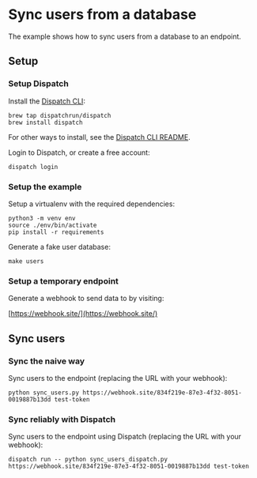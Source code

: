 # Sync users from a database

The example shows how to sync users from a database to an endpoint.

## Setup

### Setup Dispatch

Install the [Dispatch CLI](https://github.com/dispatchrun/dispatch):

```
brew tap dispatchrun/dispatch
brew install dispatch
```

For other ways to install, see the [Dispatch CLI README](https://github.com/dispatchrun/dispatch).

Login to Dispatch, or create a free account:

```
dispatch login
```

### Setup the example

Setup a virtualenv with the required dependencies:

```
python3 -m venv env
source ./env/bin/activate
pip install -r requirements
```

Generate a fake user database:

```console
make users
```

### Setup a temporary endpoint

Generate a webhook to send data to by visiting:

[https://webhook.site/](https://webhook.site/)

## Sync users

### Sync the naive way

Sync users to the endpoint (replacing the URL with your webhook):

```
python sync_users.py https://webhook.site/834f219e-87e3-4f32-8051-0019887b13dd test-token
```

### Sync reliably with Dispatch

Sync users to the endpoint using Dispatch (replacing the URL with your webhook):

```
dispatch run -- python sync_users_dispatch.py https://webhook.site/834f219e-87e3-4f32-8051-0019887b13dd test-token
```
